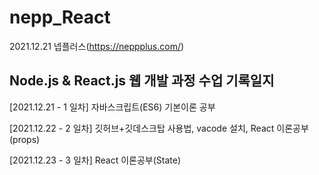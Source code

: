 # nepp_React
 
 2021.12.21 넵플러스(https://neppplus.com/) 
<h2> Node.js & React.js 웹 개발 과정 수업 기록일지</h2>
 
 [2021.12.21 - 1 일차] 자바스크립트(ES6) 기본이론 공부
 
 [2021.12.22 - 2 일차] 깃허브+깃데스크탑 사용법, vacode 설치, React 이론공부(props)
 
 [2021.12.23 - 3 일차]  React 이론공부(State)
 
